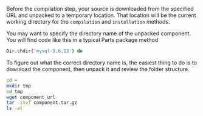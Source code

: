Before the compilation step, your source is downloaded from the specified URL and unpacked to a temporary location. That location will be the current working directory for the `compilation` and `installation` methods.

You may want to specify the directory name of the unpacked component. You will find code like this in a typical Parts package method

```bash
Dir.chdir('mysql-5.6.13') do
```

To figure out what the correct directory name is, the easiest thing to do is to download the component, then unpack it and review the folder structure.

```bash
cd ~
mkdir tmp
cd tmp
wget component_url
tar -zxvf component.tar.gz
ls -al
```

